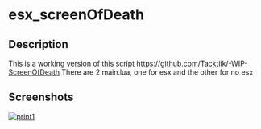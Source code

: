 # esx_screenOfDeath

## Description

This is a working version of this script https://github.com/Tacktiik/-WIP-ScreenOfDeath 
There are 2 main.lua, one for esx and the other for no esx

## Screenshots
[![print1](https://i.imgur.com/qOrNHNn.jpg)](https://i.imgur.com/qOrNHNn.jpg)